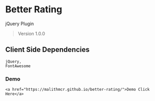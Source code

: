# Better Rating
jQuery Plugin
> Version 1.0.0
## Client Side Dependencies

````
jQuery,
FontAwesome
````


### Demo

```
<a href="https://malithmcr.github.io/better-rating/">Demo Click Here</a>
```